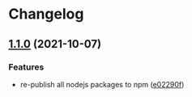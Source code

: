 # Changelog

## [1.1.0](https://www.github.com/animeapis/api-nodejs-client/compare/hub-v1.0.0...hub-v1.1.0) (2021-10-07)


### Features

* re-publish all nodejs packages to npm ([e02290f](https://www.github.com/animeapis/api-nodejs-client/commit/e02290fa767b60f77fabeabe23697ea51dda791a))
